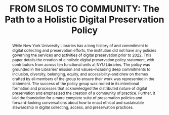 ---
abstract: While New York University Libraries has a long history of and commitment
  to digital collecting and preservation efforts, the institution did not have any
  policies governing the services and activities of digital preservation prior to
  2022. This paper details the creation of a holistic digital preservation policy
  statement, with contributors from across ten functional units at NYU Libraries.
  The policy was grounded in the Libraries’ mission and values–including  deep commitments
  to inclusion, diversity, belonging, equity, and accessibility–and drew on themes
  crafted by all members of the group to ensure their work was represented in the
  statement. The success of the policy group was rooted in its intentional formation
  and processes that acknowledged the distributed nature of digital preservation and
  emphasized the creation of a community of practice. Further, it laid the foundation
  for a more complete suite of preservation policies and forward-looking conversations
  about how to enact ethical and sustainable stewardship in digital collecting, access,
  and preservation practices.
creators:
- McCann, Laura
- Stephan, Weatherly A.
date: null
document_url: https://www.ideals.illinois.edu/items/128309/bitstreams/428983/data.pdf
grand_parent: iPRES
institutions: []
keywords:
- community of practice
- documentation
- policy
- preservation strategy
- stewardship
landing_page_url: https://hdl.handle.net/2142/121106
language: eng
layout: publication
license: CC-BY 4.0 International
notes_url: null
parent: iPRES 2023
publication_type: paper
size: null
slides_url: https://hdl.handle.net/2142/121599
source_name: iPRES
stream_url: null
title: 'FROM SILOS TO COMMUNITY: The Path to a Holistic Digital Preservation Policy'
year: 2023
---